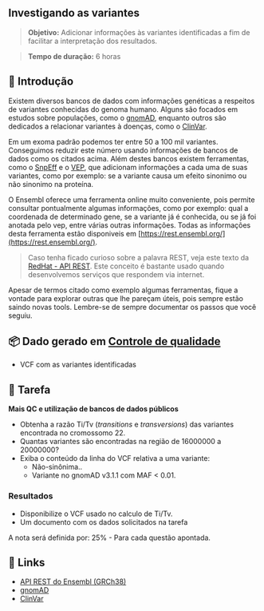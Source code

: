 ## Investigando as variantes

>**Objetivo:** Adicionar informações às variantes identificadas a fim de facilitar a interpretação dos resultados.

>**Tempo de duração:** 6 horas

## 📜 Introdução

Existem diversos bancos de dados com informações genéticas a respeitos de variantes conhecidas do genoma humano. Alguns são focados em estudos sobre populações, como o [gnomAD](https://gnomad.broadinstitute.org/), enquanto outros são dedicados a relacionar variantes à doenças, como o [ClinVar](https://www.ncbi.nlm.nih.gov/clinvar/).

Em um exoma padrão podemos ter entre 50 a 100 mil variantes. Conseguimos reduzir este número usando informações de bancos de dados como os citados acima. Além destes bancos existem ferramentas, como o [SnpEff](http://pcingola.github.io/SnpEff/) e o [VEP](https://www.ensembl.org/info/docs/tools/vep/index.html), que adicionam informações a cada uma de suas variantes, como por exemplo: se a variante causa um efeito sinonimo ou não sinonimo na proteína.

O Ensembl oferece uma ferramenta online muito conveniente, pois permite consultar pontualmente algumas informações, como por exemplo: qual a coordenada de determinado gene, se a variante já é conhecida, ou se já foi anotada pelo vep, entre várias outras informações. Todas as informações desta ferramenta estão disponiveis em [https://rest.ensembl.org/](https://rest.ensembl.org/).

> Caso tenha ficado curioso sobre a palavra REST, veja este texto da [RedHat - API REST](https://www.redhat.com/pt-br/topics/api/what-is-a-rest-api). Este conceito é bastante usado quando desenvolvemos serviços que respondem via internet.

Apesar de termos citado como exemplo algumas ferramentas, fique a vontade para explorar outras que lhe pareçam úteis, pois sempre estão saindo novas tools. Lembre-se de sempre documentar os passos que você seguiu.

## 📦 Dado gerado em [Controle de qualidade](../Dia_2/README.md)

* VCF com as variantes identificadas

## 👷 Tarefa

**Mais QC e utilização de bancos de dados públicos**

- Obtenha a razão Ti/Tv (*transitions* e *transversions*) das variantes encontrada no cromossomo 22.
- Quantas variantes são encontradas na região de 16000000 a 20000000?
- Exiba o conteúdo da linha do VCF relativa a uma variante:
  - Não-sinônima..
  - Variante no gnomAD v3.1.1 com MAF < 0.01.

### Resultados

- Disponibilize o VCF usado no calculo de Ti/Tv.
- Um documento com os dados solicitados na tarefa

A nota será definida por:
25% - Para cada questão apontada.

## 🔗 Links

- [API REST do Ensembl (GRCh38)](https://rest.ensembl.org/)
- [gnomAD](https://gnomad.broadinstitute.org/)
- [ClinVar](https://www.ncbi.nlm.nih.gov/clinvar/)
